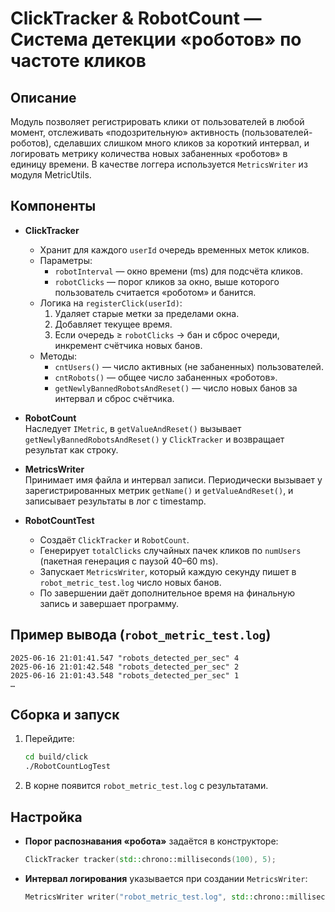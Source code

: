 # ClickTracker & RobotCount — Система детекции «роботов» по частоте кликов

## Описание  
Модуль позволяет регистрировать клики от пользователей в любой момент, отслеживать «подозрительную» активность (пользователей-роботов), сделавших слишком много кликов за короткий интервал, и логировать метрику количества новых забаненных «роботов» в единицу времени. В качестве логгера используется `MetricsWriter` из модуля MetricUtils.

## Компоненты

- **ClickTracker**  
  - Хранит для каждого `userId` очередь временных меток кликов.  
  - Параметры:  
    - `robotInterval` — окно времени (ms) для подсчёта кликов.  
    - `robotClicks` — порог кликов за окно, выше которого пользователь считается «роботом» и банится.  
  - Логика на `registerClick(userId)`:  
    1. Удаляет старые метки за пределами окна.  
    2. Добавляет текущее время.  
    3. Если очередь ≥ `robotClicks` → бан и сброс очереди, инкремент счётчика новых банов.  
  - Методы:  
    - `cntUsers()` — число активных (не забаненных) пользователей.  
    - `cntRobots()` — общее число забаненных «роботов».  
    - `getNewlyBannedRobotsAndReset()` — число новых банов за интервал и сброс счётчика.  

- **RobotCount**  
  Наследует `IMetric`, в `getValueAndReset()` вызывает `getNewlyBannedRobotsAndReset()` у `ClickTracker` и возвращает результат как строку.

- **MetricsWriter**  
  Принимает имя файла и интервал записи. Периодически вызывает у зарегистрированных метрик `getName()` и `getValueAndReset()`, и записывает результаты в лог с timestamp.

- **RobotCountTest**  
  - Создаёт `ClickTracker` и `RobotCount`.  
  - Генерирует `totalClicks` случайных пачек кликов по `numUsers` (пакетная генерация с паузой 40–60 ms).  
  - Запускает `MetricsWriter`, который каждую секунду пишет в `robot_metric_test.log` число новых банов.  
  - По завершении даёт дополнительное время на финальную запись и завершает программу.

## Пример вывода (`robot_metric_test.log`)  
```text
2025-06-16 21:01:41.547 "robots_detected_per_sec" 4
2025-06-16 21:01:42.548 "robots_detected_per_sec" 2
2025-06-16 21:01:43.548 "robots_detected_per_sec" 1
…
```

## Сборка и запуск

1. Перейдите:
   ```bash
   cd build/click
   ./RobotCountLogTest
   ```
2. В корне появится `robot_metric_test.log` с результатами.

## Настройка

- **Порог распознавания «робота»** задаётся в конструкторе:
  ```cpp
  ClickTracker tracker(std::chrono::milliseconds(100), 5);
  ```
- **Интервал логирования** указывается при создании `MetricsWriter`:
  ```cpp
  MetricsWriter writer("robot_metric_test.log", std::chrono::milliseconds(1000));
  ```